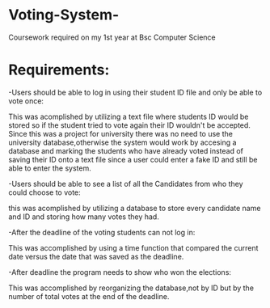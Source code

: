 # Voting-System-
Coursework required on my 1st year at Bsc Computer Science
# Requirements:
-Users should be able to log in using their student ID file and only be able to vote once:

   This was acomplished by utilizing a text file where students ID would be stored so if the student tried to vote again their ID wouldn't be accepted. Since this was    a project for university there was no need to use the university database,otherwise the system would work by accesing a database and marking the students who have    already voted instead of saving their ID onto a text file since a user could enter a fake ID and still be able to enter the system.
  
-Users should be able to see a list of all the Candidates from who they could choose to vote:

  this was acomplished by utilizing a database to store every candidate name and ID and storing how many votes they had.
  
-After the deadline of the voting students can not log in:

  This was accomplished by using a time function that compared the current date versus the date that was saved as the deadline.
  
-After deadline the program needs to show who won the elections:

  This was accomplished by reorganizing the database,not by ID but by the number of total votes at the end of the deadline.
  
